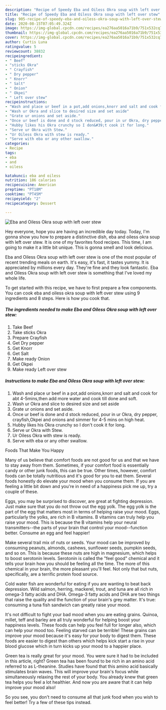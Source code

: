 ```yaml
---
description: "Recipe of Speedy Eba and Oiless Okra soup with left over stew"
title: "Recipe of Speedy Eba and Oiless Okra soup with left over stew"
slug: 905-recipe-of-speedy-eba-and-oiless-okra-soup-with-left-over-stew
date: 2020-08-15T07:05:49.324Z
image: https://img-global.cpcdn.com/recipes/ea276aa5016a71b9/751x532cq70/eba-and-oiless-okra-soup-with-left-over-stew-recipe-main-photo.jpg
thumbnail: https://img-global.cpcdn.com/recipes/ea276aa5016a71b9/751x532cq70/eba-and-oiless-okra-soup-with-left-over-stew-recipe-main-photo.jpg
cover: https://img-global.cpcdn.com/recipes/ea276aa5016a71b9/751x532cq70/eba-and-oiless-okra-soup-with-left-over-stew-recipe-main-photo.jpg
author: Curtis Luna
ratingvalue: 5
reviewcount: 38832
recipeingredient:
- " Beef"
- "sticks Okra"
- " Crayfish"
- " Dry pepper"
- " Knorr"
- " Salt"
- " Onion"
- " Okpei"
- " Left over stew"
recipeinstructions:
- "Wash and place ur beef in a pot,add onions,knorr and salt and cook for abt 4-5mins,then add more water and cook till done and soft."
- "Wash ur Okra and slice to desired size and set aside"
- "Grate ur onions and set aside."
- "Once ur beef is done and d stock reduced, pour in ur Okra, dry pepper, crayfish,Okpei and onions and simmer for 4-5 mins on high heat."
- "Hubby likes his Okra crunchy so I don&#39;t cook it for long."
- "Serve ur Okra with Stew."
- "Ur Oiless Okra with stew is ready."
- "Serve with eba or any other swallow."
categories:
- Recipe
tags:
- eba
- and
- oiless

katakunci: eba and oiless 
nutrition: 186 calories
recipecuisine: American
preptime: "PT18M"
cooktime: "PT45M"
recipeyield: "2"
recipecategory: Dessert

---
```



![Eba and Oiless Okra soup with left over stew](https://img-global.cpcdn.com/recipes/ea276aa5016a71b9/751x532cq70/eba-and-oiless-okra-soup-with-left-over-stew-recipe-main-photo.jpg)

Hey everyone, hope you are having an incredible day today. Today, I'm gonna show you how to prepare a distinctive dish, eba and oiless okra soup with left over stew. It is one of my favorites food recipes. This time, I am going to make it a little bit unique. This is gonna smell and look delicious.

Eba and Oiless Okra soup with left over stew is one of the most popular of recent trending meals on earth. It's easy, it's fast, it tastes yummy. It is appreciated by millions every day. They're fine and they look fantastic. Eba and Oiless Okra soup with left over stew is something that I've loved my whole life.




To get started with this recipe, we have to first prepare a few components. You can cook eba and oiless okra soup with left over stew using 9 ingredients and 8 steps. Here is how you cook that.

<!--inarticleads1-->

##### The ingredients needed to make Eba and Oiless Okra soup with left over stew:

1. Take  Beef
1. Take sticks Okra
1. Prepare  Crayfish
1. Get  Dry pepper
1. Get  Knorr
1. Get  Salt
1. Make ready  Onion
1. Get  Okpei
1. Make ready  Left over stew




<!--inarticleads2-->

##### Instructions to make Eba and Oiless Okra soup with left over stew:

1. Wash and place ur beef in a pot,add onions,knorr and salt and cook for abt 4-5mins,then add more water and cook till done and soft.
1. Wash ur Okra and slice to desired size and set aside
1. Grate ur onions and set aside.
1. Once ur beef is done and d stock reduced, pour in ur Okra, dry pepper, crayfish,Okpei and onions and simmer for 4-5 mins on high heat.
1. Hubby likes his Okra crunchy so I don&#39;t cook it for long.
1. Serve ur Okra with Stew.
1. Ur Oiless Okra with stew is ready.
1. Serve with eba or any other swallow.




Foods That Make You Happy


Many of us believe that comfort foods are not good for us and that we have to stay away from them. Sometimes, if your comfort food is essentially candy or other junk foods, this can be true. Other times, however, comfort foods can be totally nutritious and it's good for you to eat them. Several foods honestly do elevate your mood when you consume them. If you are feeling a little bit down and you're in need of a happiness pick me up, try a couple of these.

Eggs, you may be surprised to discover, are great at fighting depression. Just make sure that you do not throw out the egg yolk. The egg yolk is the part of the egg that matters most in terms of helping raise your mood. Eggs, particularly the yolks, are rich in B vitamins. B vitamins can truly help you raise your mood. This is because the B vitamins help your neural transmitters--the parts of your brain that control your mood--function better. Consume an egg and feel happier!

Make several trail mix of nuts or seeds. Your mood can be improved by consuming peanuts, almonds, cashews, sunflower seeds, pumpkin seeds, and so on. This is because these nuts are high in magnesium, which helps to boost serotonin levels. Serotonin is called the "feel good" chemical and it tells your brain how you should be feeling all the time. The more of this chemical in your brain, the more pleasant you'll feel. Not only that but nuts, specifically, are a terrific protein food source.

Cold water fish are wonderful for eating if you are wanting to beat back depression. Wild salmon, herring, mackerel, trout, and tuna are all rich in omega-3 fatty acids and DHA. Omega-3 fatty acids and DHA are two things that raise the quality and the function of your brain's grey matter. It's true: consuming a tuna fish sandwich can greatly raise your mood. 

It's not difficult to fight your bad mood when you are eating grains. Quinoa, millet, teff and barley are all truly wonderful for helping boost your happiness levels. These foods can help you feel full for longer also, which can help your mood too. Feeling starved can be terrible! These grains can improve your mood because it's easy for your body to digest them. These foods are easier to digest than others which helps kick start a rise in your blood glucose which in turn kicks up your mood to a happier place.

Green tea is really great for your mood. You were sure it had to be included in this article, right? Green tea has been found to be rich in an amino acid referred to as L-theanine. Studies have found that this amino acid basically stimulates brain waves. This will improve your brain's focus while simultaneously relaxing the rest of your body. You already knew that green tea helps you feel a lot healthier. And now you are aware that it can help improve your mood also!

So you see, you don't need to consume all that junk food when you wish to feel better! Try  a few  of  these  tips  instead.

